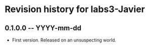 # Revision history for labs3-Javier

## 0.1.0.0 -- YYYY-mm-dd

* First version. Released on an unsuspecting world.

